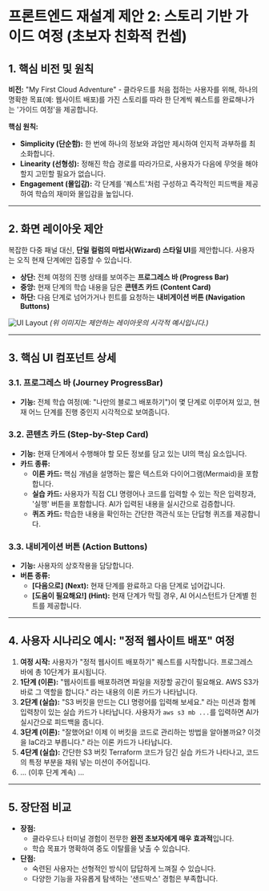 # 프론트엔드 재설계 제안 2: 스토리 기반 가이드 여정 (초보자 친화적 컨셉)

## 1. 핵심 비전 및 원칙

**비전:** "My First Cloud Adventure" - 클라우드를 처음 접하는 사용자를 위해, 하나의 명확한 목표(예: 웹사이트 배포)를 가진 스토리를 따라 한 단계씩 퀘스트를 완료해나가는 '가이드 여정'을 제공합니다.

**핵심 원칙:**
- **Simplicity (단순함):** 한 번에 하나의 정보와 과업만 제시하여 인지적 과부하를 최소화합니다.
- **Linearity (선형성):** 정해진 학습 경로를 따라가므로, 사용자가 다음에 무엇을 해야 할지 고민할 필요가 없습니다.
- **Engagement (몰입감):** 각 단계를 '퀘스트'처럼 구성하고 즉각적인 피드백을 제공하여 학습의 재미와 몰입감을 높입니다.

---

## 2. 화면 레이아웃 제안

복잡한 다중 패널 대신, **단일 컬럼의 마법사(Wizard) 스타일 UI**를 제안합니다. 사용자는 오직 현재 단계에만 집중할 수 있습니다.

- **상단:** 전체 여정의 진행 상태를 보여주는 **프로그레스 바 (Progress Bar)**
- **중앙:** 현재 단계의 학습 내용을 담은 **콘텐츠 카드 (Content Card)**
- **하단:** 다음 단계로 넘어가거나 힌트를 요청하는 **내비게이션 버튼 (Navigation Buttons)**

![UI Layout](https://i.imgur.com/L1z5g8X.png)
*(위 이미지는 제안하는 레이아웃의 시각적 예시입니다.)*

---

## 3. 핵심 UI 컴포넌트 상세

### 3.1. 프로그레스 바 (Journey ProgressBar)
- **기능:** 전체 학습 여정(예: "나만의 블로그 배포하기")이 몇 단계로 이루어져 있고, 현재 어느 단계를 진행 중인지 시각적으로 보여줍니다.

### 3.2. 콘텐츠 카드 (Step-by-Step Card)
- **기능:** 현재 단계에서 수행해야 할 모든 정보를 담고 있는 UI의 핵심 요소입니다.
- **카드 종류:**
  - **이론 카드:** 핵심 개념을 설명하는 짧은 텍스트와 다이어그램(Mermaid)을 포함합니다.
  - **실습 카드:** 사용자가 직접 CLI 명령어나 코드를 입력할 수 있는 작은 입력창과, '실행' 버튼을 포함합니다. AI가 입력된 내용을 실시간으로 검증합니다.
  - **퀴즈 카드:** 학습한 내용을 확인하는 간단한 객관식 또는 단답형 퀴즈를 제공합니다.

### 3.3. 내비게이션 버튼 (Action Buttons)
- **기능:** 사용자의 상호작용을 담당합니다.
- **버튼 종류:**
  - **[다음으로] (Next):** 현재 단계를 완료하고 다음 단계로 넘어갑니다.
  - **[도움이 필요해요!] (Hint):** 현재 단계가 막힐 경우, AI 어시스턴트가 단계별 힌트를 제공합니다.

---

## 4. 사용자 시나리오 예시: "정적 웹사이트 배포" 여정

1.  **여정 시작:** 사용자가 "정적 웹사이트 배포하기" 퀘스트를 시작합니다. 프로그레스 바에 총 10단계가 표시됩니다.
2.  **1단계 (이론):** "웹사이트를 배포하려면 파일을 저장할 공간이 필요해요. AWS S3가 바로 그 역할을 합니다." 라는 내용의 이론 카드가 나타납니다.
3.  **2단계 (실습):** "S3 버킷을 만드는 CLI 명령어를 입력해 보세요." 라는 미션과 함께 입력창이 있는 실습 카드가 나타납니다. 사용자가 `aws s3 mb ...`를 입력하면 AI가 실시간으로 피드백을 줍니다.
4.  **3단계 (이론):** "잘했어요! 이제 이 버킷을 코드로 관리하는 방법을 알아볼까요? 이것을 IaC라고 부릅니다." 라는 이론 카드가 나타납니다.
5.  **4단계 (실습):** 간단한 S3 버킷 Terraform 코드가 담긴 실습 카드가 나타나고, 코드의 특정 부분을 채워 넣는 미션이 주어집니다.
6.  ... (이후 단계 계속) ...

---

## 5. 장단점 비교

- **장점:**
  - 클라우드나 터미널 경험이 전무한 **완전 초보자에게 매우 효과적**입니다.
  - 학습 목표가 명확하여 중도 이탈률을 낮출 수 있습니다.
- **단점:**
  - 숙련된 사용자는 선형적인 방식이 답답하게 느껴질 수 있습니다.
  - 다양한 기능을 자유롭게 탐색하는 '샌드박스' 경험은 부족합니다.